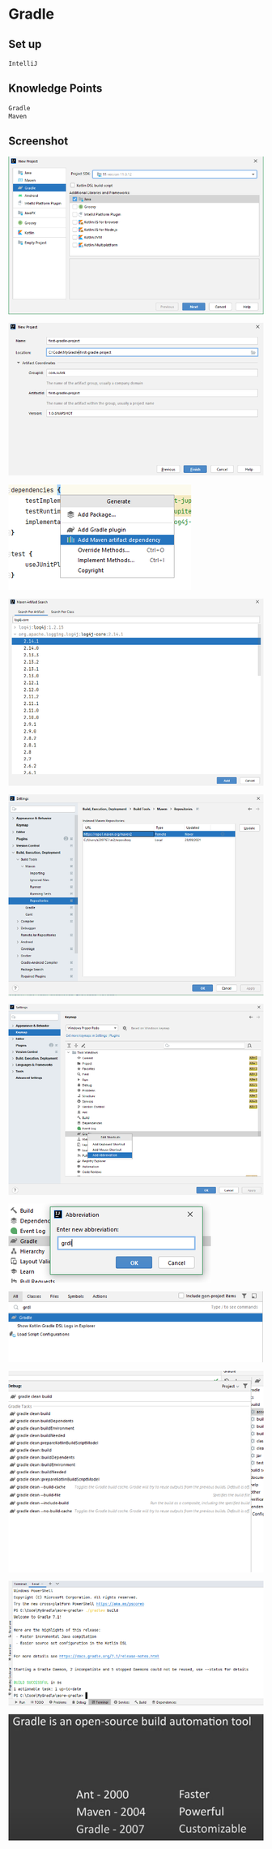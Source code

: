 # Gradle

## Set up

```
IntelliJ
```

## Knowledge Points

```
Gradle
Maven

```

## Screenshot

![01.png](images/01.png)

![02.png](images/02.png)

![03.png](images/03.png)

![04.png](images/04.png)

![05.png](images/05.png)

![06.png](images/06.png)

![07.png](images/07.png)

![08.png](images/08.png)

![09.png](images/09.png)

![10.png](images/10.png)

![11.png](images/11.png)
